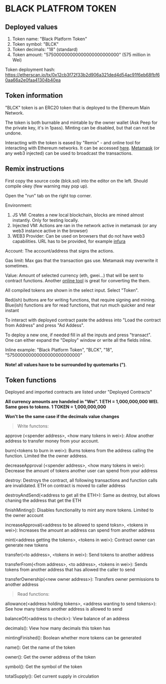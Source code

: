 # BLACK PLATFROM TOKEN

## Deployed values

1. Token name: "Black Platform Token"
1. Token symbol: "BLCK"
1. Token decimals: "18" (standard)
1. Token amount: "575000000000000000000000000" (575 million in Wei)

Token deployment hash: https://etherscan.io/tx/0x12cb3f72f33b2d906a321ded4d54ac91f6eb68fbf60aa66a2e0faa41304b40ea

## Token information
"BLCK" token is an ERC20 token that is deployed to the Ethereum Main Network.

The token is both burnable and mintable by the owner wallet (Ask Peep for the private key, it's in 1pass). Minting can be disabled, but that can not be undone.

Interacting with the token is eased by "Remix" - and online tool for interacting with Ethereum networks. It can be accessed [here][remix]. [Metamask][metamask] (or any web3 injected) can be used to broadcast the transactions.

## Remix instructions
First copy the source code (blck.sol) into the editor on the left. Should compile okey (few warning may pop up).

Open the "run" tab on the right top corner.

Environment:
  1. JS VM: Creates a new local blockchain, blocks are mined almost instantly. Only for testing locally.
  2. Injected VM: Actions are ran in the network active in metamask (or any web3 instance active in the browser)
  3. WEB3 Provider: Can be used on browsers that do not have web3 capabilities. URL has to be provided, for example [infura][infura]

Account: The account/address that signs the actions.

Gas limit: Max gas that the transaction gas use. Metamask may overwrite it sometimes.

Value: Amount of selected currency (eth, gwei...) that will be sent to contract functions. Another [online tool] is great for converting the them.

All compiled tokens are shown in the select input. Select "Token".

Red(ish) buttons are for writing functions, that require signing and mining.
Blue(ish) functions are for read functions, that run much quicker and near instant

To interact with deployed contract paste the address into "Load the contract from Address" and press "Ad Addess".

To deploy a new one, if needed fill in all the inputs and press "transact". One can either expand the "Deploy" window or write all the fields inline.

Inline example: "Black Platform Token", "BLCK", "18", "575000000000000000000000000"

**Note! all values have to be surrounded by quotemarks (")**.

## Token functions

Deployed and imported contracts are listed under "Deployed Contracts"

**All currency amounts are handeled in "Wei". 1 ETH = 1,000,000,000 WEI. Same goes to tokens. 1 TOKEN = 1,000,000,000**

**Won't be the same case if the decimals value changes**

> Write functons:

approve (\<spender address>, \<how many tokens in wei>): Allow another address to transfer money from your account.

burn(\<tokens to burn in wei>): Burns tokens from the address calling the function. Limited the the owner address.

decreaseApproval (\<spender address>, \<how many tokens in wei>): Decrease the amount of tokens another user can spend from your address

destroy: Destroys the contract, all following transactions and function calls are invalidated. ETH on contract is moved to caller address

destroyAndSend(\<address to get all the ETH>): Same as destroy, but allows chaning the address that get the ETH

finishMinting(): Disables functionality to mint any more tokens. Limited to the owner account

increaseApproval(\<address to be allowed to spend toksn>, \<tokens in wei>): Increases the amount an address can spend from another address

mint(\<address getting the tokens>, \<tokens in wei>): Contract owner can generate new tokens

transfer(\<to address>, \<tokens in wei>): Send tokens to another address

transferFrom(\<from address>, \<to address>, \<tokens in wei>): Sends tokens from another address that has allowed the caller to send

transferOwnership(\<new owner address>): Transfers owner permissions to another address

> Read functions:

allowance(\<address holding tokens>, \<address wanting to send tokens>): See how many tokens another address is allowed to send

balanceOf(\<address to check>): View balance of an address

decimals(): View how many decimals this token has

mintingFinished(): Boolean whether more tokens can be generated

name(): Get the name of the token

owner(): Get the owner address of the token

symbol(): Get the symbol of the token

totalSupply(): Get current supply in circulation

[remix]: https://remix.ethereum.org/
[metamask]: http://metamask.io/
[infura]: https://infura.io/
[online tool]: https://etherconverter.online/
